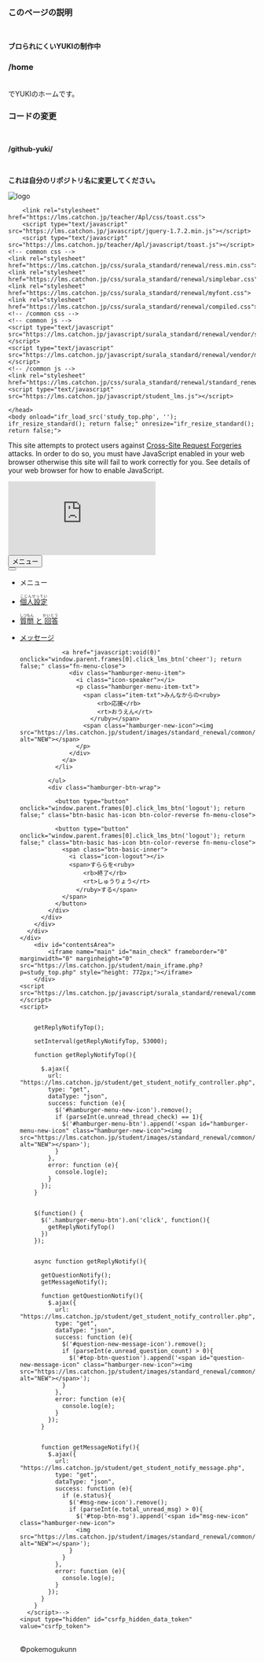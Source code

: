### このページの説明
<br>

**ブロられにくいYUKIの制作中**
<br>
### /home  
<br>
でYUKIのホームです。
<br>

### コードの変更
<br>

**/github-yuki/** 

<br>

**これは自分のリポジトリ名に変更してください。**

<a herf="./home"><img src="https://lms.catchon.jp/student/images/button/surala_logo_login.png" alt="logo" algin="center"></a><br>

<!--<html lang="ja" style="--vh: 8.72px;">
	<head>
		<meta name="robots" content="noindex,nofollow,none,noarchive">
		<meta http-equiv="Content-Type" content="text/html; charset=UTF-8">
		<meta http-equiv="Content-Style-Type" content="text/css">
		<meta name="viewport" content="initial-scale=0.811">
		<title>クリック！自立学習応援プログラム すらら</title>
		<script type="text/javascript" src="https://lms.catchon.jp/javascript/userAgent.js"></script>
		<script type="text/javascript" src="https://lms.catchon.jp/student/javascript/overlay_window.js"></script>
		<script type="text/javascript" src="https://lms.catchon.jp/javascript/lecture.js"></script>
		<script type="text/javascript" src="https://lms.catchon.jp/student/javascript/study.js"></script>
		<script type="text/javascript" src="https://lms.catchon.jp/javascript/keyEventChecker.js"></script>
		<script type="text/javascript" src="https://lms.catchon.jp/student/javascript/mondai_disp_overlay.js"></script>
		<link rel="stylesheet" href="https://lms.catchon.jp/css/student_base.css" type="text/css">
		<!-- <link rel="stylesheet" href="https://lms.catchon.jp/css/student_base_standard.css" type="text/css"> -->
		<link rel="stylesheet" href="https://lms.catchon.jp/teacher/Apl/css/toast.css">
		<script type="text/javascript" src="https://lms.catchon.jp/javascript/jquery-1.7.2.min.js"></script>
		<script type="text/javascript" src="https://lms.catchon.jp/teacher/Apl/javascript/toast.js"></script>
    <!-- common css -->
    <link rel="stylesheet" href="https://lms.catchon.jp/css/surala_standard/renewal/ress.min.css">
    <link rel="stylesheet" href="https://lms.catchon.jp/css/surala_standard/renewal/simplebar.css">
    <link rel="stylesheet" href="https://lms.catchon.jp/css/surala_standard/renewal/myfont.css">
    <link rel="stylesheet" href="https://lms.catchon.jp/css/surala_standard/renewal/compiled.css">
    <!-- /common css -->
    <!-- common js -->
    <script type="text/javascript" src="https://lms.catchon.jp/javascript/surala_standard/renewal/vendor/simplebar.min.js"></script>
    <script type="text/javascript" src="https://lms.catchon.jp/javascript/surala_standard/renewal/vendor/micromodal.min.js"></script>
    <!-- /common js -->
    <link rel="stylesheet" href="https://lms.catchon.jp/css/surala_standard/renewal/standard_renewal_top.css">
    <script type="text/javascript" src="https://lms.catchon.jp/javascript/student_lms.js"></script>
 
	</head>
	<body onload="ifr_load_src('study_top.php', ''); ifr_resize_standard(); return false;" onresize="ifr_resize_standard();  return false;"> 
 <noscript>This site attempts to protect users against <a href="https://www.owasp.org/index.php/Cross-Site_Request_Forgery_%28CSRF%29">
	Cross-Site Request Forgeries </a> attacks. In order to do so, you must have JavaScript enabled in your web browser otherwise this site will fail to work correctly for you.
	 See details of your web browser for how to enable JavaScript.</noscript>
		<div id="index_gamification"></div>
		<div id="headerArea">
			<iframe name="head" id="head_check" frameborder="0" marginwidth="0" marginheight="0" src="https://lms.catchon.jp/lms.php" tabindex="-1"></iframe>
      <div class="hamburger-menu-btn-wrap" id="hamburger-menu-btn">
        <button type="button" class="header-menu-item fn-menu-open" onclick="getReplyNotify();" data-target="hamburgerMenu">
	<!-- add uenishi 2023/05/25 生徒画面改修開発-SMALL-443 -->
          <span class="hamburger-icon">
            <span></span>
            <span></span>
            <span></span>
          </span>
          <span class="header-menu-txt">メニュー</span>
        </button>
      </div>
      <div class="hamburger-menu" id="hamburgerMenu">
        <div class="hamburger-menu-bg"></div>
        <div class="hamburger-menu-content fn-class-add">
          <div class="hamburger-menu-inner">
            <button type="button" class="hamburger-menu-btn fn-menu-close">
            <img src="https://lms.catchon.jp/student/images/standard_renewal/common/hamburger_btn.png" alt=""></button>
            <ul class="hamburger-menu-list">
              <li class="hamburger-menu-item menu-ttl">メニュー</li>
              <li>
                <a href="javascript:void(0)" onclick="window.parent.frames[0].click_footer_btn('handle_name'); return false;" class="fn-menu-close">
                  <div class="hamburger-menu-item">
                    <i class="icon-setting"></i>
                    <p class="hamburger-menu-item-txt">
                      <span class="item-txt"><ruby>
                          <rb>個人設定</rb>
                          <rt>こじんせってい</rt>
                        </ruby></span>
                    </p>
                  </div>
                </a>
              </li>
              <li>
                <a href="javascript:void(0)" onclick="window.parent.frames[0].click_lms_btn('question'); return false;" class="fn-menu-close">
                  <div class="hamburger-menu-item has-new-icon">
                    <i class="icon-question"></i>
                    <p id="top-btn-question" class="hamburger-menu-item-txt">
                      <span class="item-txt">
                        <ruby>
                          <rb>質問</rb>
                          <rt>しつもん</rt>
                        </ruby>と<ruby>
                          <rb>回答</rb>
                          <rt>かいとう</rt>
                        </ruby>
                      </span>
                    </p>
                  </div>
                </a>
              </li>
              <li>
                <a href="javascript:void(0)" onclick="window.parent.frames[0].click_lms_btn('messages'); return false;" class="fn-menu-close">
                  <div class="hamburger-menu-item has-new-icon">
                    <i class="icon-message"></i>
                    <p class="hamburger-menu-item-txt">
                      <span id="top-btn-msg" class="item-txt">メッセージ</span>
                    </p>
                  </div>
                </a>
              </li>
              
              
              
                <a href="javascript:void(0)" onclick="window.parent.frames[0].click_lms_btn('cheer'); return false;" class="fn-menu-close">
                  <div class="hamburger-menu-item">
                    <i class="icon-speaker"></i>
                    <p class="hamburger-menu-item-txt">
                      <span class="item-txt">みんなからの<ruby>
                          <rb>応援</rb>
                          <rt>おうえん</rt>
                        </ruby></span>
                      <span class="hamburger-new-icon"><img src="https://lms.catchon.jp/student/images/standard_renewal/common/txt_new.png" alt="NEW"></span>
                    </p>
                  </div>
                </a>
              </li>
            
            </ul>
            <div class="hamburger-btn-wrap">
              
              <button type="button" onclick="window.parent.frames[0].click_lms_btn('logout'); return false;" class="btn-basic has-icon btn-color-reverse fn-menu-close"> 

              <button type="button" onclick="window.parent.frames[0].click_lms_btn('logout'); return false;" class="btn-basic has-icon btn-color-reverse fn-menu-close">
                <span class="btn-basic-inner">
                  <i class="icon-logout"></i>
                  <span>すららを<ruby>
                      <rb>終了</rb>
                      <rt>しゅうりょう</rt>
                    </ruby>する</span>
                </span>
              </button>
            </div>
          </div>
        </div>
      </div>
    </div>
		<div id="contentsArea">
			<iframe name="main" id="main_check" frameborder="0" marginwidth="0" marginheight="0" src="https://lms.catchon.jp/student/main_iframe.php?p=study_top.php" style="height: 772px;"></iframe>
		</div>
    <script src="https://lms.catchon.jp/javascript/surala_standard/renewal/common.js"></script>
    <script>
 
    
        getReplyNotifyTop();
 
        setInterval(getReplyNotifyTop, 53000);
 
        function getReplyNotifyTop(){
 
          $.ajax({
            url: "https://lms.catchon.jp/student/get_student_notify_controller.php",
            type: "get",
            dataType: "json",
            success: function (e){
              $('#hamburger-menu-new-icon').remove();
              if (parseInt(e.unread_thread_check) == 1){
                $('#hamburger-menu-btn').append('<span id="hamburger-menu-new-icon" class="hamburger-new-icon"><img src="https://lms.catchon.jp/student/images/standard_renewal/common/txt_new.png" alt="NEW"></span>');
              }
            },
            error: function (e){
              console.log(e);
            }
          });
        }
 
 
        $(function() {
          $('.hamburger-menu-btn').on('click', function(){
            getReplyNotifyTop()
          })
        });
 
 
        async function getReplyNotify(){
 
          getQuestionNotify();
          getMessageNotify();
 
          function getQuestionNotify(){
            $.ajax({
              url: "https://lms.catchon.jp/student/get_student_notify_controller.php",
              type: "get",
              dataType: "json",
              success: function (e){
                $('#question-new-message-icon').remove();
                if (parseInt(e.unread_question_count) > 0){
                  $('#top-btn-question').append('<span id="question-new-message-icon" class="hamburger-new-icon"><img src="https://lms.catchon.jp/student/images/standard_renewal/common/txt_new.png" alt="NEW"></span>');
                }
              },
              error: function (e){
                console.log(e);
              }
            });
          }
        
 
          function getMessageNotify(){
            $.ajax({
              url: "https://lms.catchon.jp/student/get_student_notify_message.php",
              type: "get",
              dataType: "json",
              success: function (e){
                if (e.status){
                  $('#msg-new-icon').remove();
                  if (parseInt(e.total_unread_msg) > 0){
                    $('#top-btn-msg').append('<span id="msg-new-icon" class="hamburger-new-icon">
                    <img src="https://lms.catchon.jp/student/images/standard_renewal/common/txt_new.png" alt="NEW"></span>');
                  }
                }
              },
              error: function (e){
                console.log(e);
              }
            });
          }
        } 
      </script>-->
	<input type="hidden" id="csrfp_hidden_data_token" value="csrfp_token">
<input type="hidden" id="csrfp_hidden_data_urls" value="[]">
<!--<script type="text/javascript" src="https://lms.catchon.jp/javascript/csrfprotector.js"></script>-->
 
<div class="gamification-timeleft" style="display: none;"></div>
<div class="gamification-timeleft" style="display: none;"></div></body>
</html>
<br>
©︎pokemogukunn

